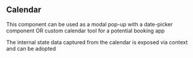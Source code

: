 

## Calendar

This component can be used as a modal pop-up with a date-picker component OR custom calendar tool for a potential booking app

The internal state data captured from the calendar is exposed via context and can be adopted
